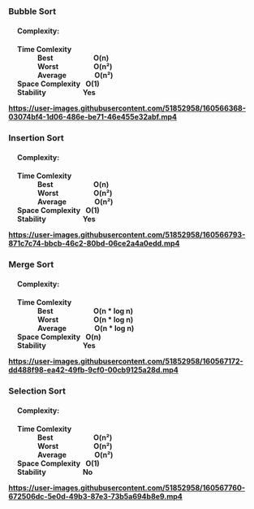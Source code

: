 <h3>Bubble Sort</h3>
  <h4> &emsp; Complexity:<h4>
  <dl>
    <dt> &emsp; Time Comlexity </dt>
    <dd> &emsp; Best &emsp; &emsp; &emsp; &emsp; &ensp;O(n)  </dd>
    <dd> &emsp; Worst &emsp; &emsp; &emsp; &emsp;O(n²) </dd>
    <dd> &emsp; Average &emsp; &emsp; &emsp; O(n²) </dd>
    <dt> &emsp; Space Complexity &ensp;O(1) </dt>
    <dt> &emsp; Stability &emsp; &emsp; &emsp; &emsp; Yes </dt>
  </dl>
  
https://user-images.githubusercontent.com/51852958/160566368-03074bf4-1d06-486e-be71-46e455e32abf.mp4
  
<h3>Insertion Sort</h3>
  <h4> &emsp; Complexity:<h4>
  <dl>
    <dt> &emsp; Time Comlexity </dt>
    <dd> &emsp; Best &emsp; &emsp; &emsp; &emsp; &ensp;O(n)  </dd>
    <dd> &emsp; Worst &emsp; &emsp; &emsp; &emsp;O(n²) </dd>
    <dd> &emsp; Average &emsp; &emsp; &emsp; O(n²) </dd>
    <dt> &emsp; Space Complexity &ensp;O(1) </dt>
    <dt> &emsp; Stability &emsp; &emsp; &emsp; &emsp; Yes </dt>
  </dl>
    
https://user-images.githubusercontent.com/51852958/160566793-871c7c74-bbcb-46c2-80bd-06ce2a4a0edd.mp4

<h3>Merge Sort</h3>
  <h4> &emsp; Complexity:<h4>
  <dl>
    <dt> &emsp; Time Comlexity </dt>
    <dd> &emsp; Best &emsp; &emsp; &emsp; &emsp; &ensp;O(n * log n)  </dd>
    <dd> &emsp; Worst &emsp; &emsp; &emsp; &emsp;O(n * log n) </dd>
    <dd> &emsp; Average &emsp; &emsp; &emsp; O(n * log n) </dd>
    <dt> &emsp; Space Complexity &ensp;O(n) </dt>
    <dt> &emsp; Stability &emsp; &emsp; &emsp; &emsp; Yes </dt>
  </dl>

https://user-images.githubusercontent.com/51852958/160567172-dd488f98-ea42-49fb-9cf0-00cb9125a28d.mp4

<h3>Selection Sort</h3>
  <h4> &emsp; Complexity:<h4>
  <dl>
    <dt> &emsp; Time Comlexity </dt>
    <dd> &emsp; Best &emsp; &emsp; &emsp; &emsp; &ensp;O(n²)  </dd>
    <dd> &emsp; Worst &emsp; &emsp; &emsp; &emsp;O(n²) </dd>
    <dd> &emsp; Average &emsp; &emsp; &emsp; O(n²) </dd>
    <dt> &emsp; Space Complexity &ensp;O(1) </dt>
    <dt> &emsp; Stability &emsp; &emsp; &emsp; &emsp; No </dt>
  </dl>
    
https://user-images.githubusercontent.com/51852958/160567760-672506dc-5e0d-49b3-87e3-73b5a694b8e9.mp4

